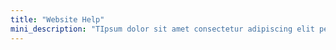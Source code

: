 ```yaml
---
title: "Website Help"
mini_description: "TIpsum dolor sit amet consectetur adipiscing elit pellentesque habitant. Faucibus vitae aliquet nec ullamcorper sit amet risus nullam. Nisl tincidunt eget nullam non nisi. Volutpat commodo sed egestas egestas fringilla phasellus. Pharetra sit amet aliquam id diam maecenas."
---
```


